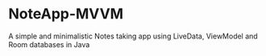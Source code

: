 # NoteApp-MVVM
A simple and minimalistic Notes taking app using LiveData, ViewModel and Room databases in Java
